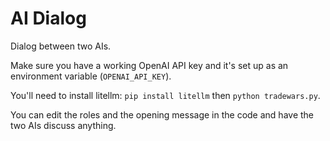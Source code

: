 # AI Dialog
Dialog between two AIs.

Make sure you have a working OpenAI API key and it's set up as an environment variable (`OPENAI_API_KEY`).

You'll need to install litellm: `pip install litellm` then `python tradewars.py`.
 
You can edit the roles and the opening message in the code and have the two AIs discuss anything.
